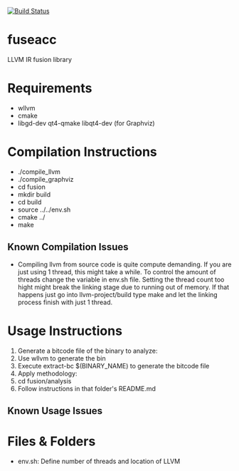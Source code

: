 [![Build Status](https://travis.ibm.com/ibm-llvm/crucible.svg?token=5Gz4ZkcRXojuPzsm6v4k&branch=develop)](https://travis.ibm.com/ibm-llvm/crucible)

# fuseacc
LLVM IR fusion library

# Requirements
* wllvm
* cmake
* libgd-dev qt4-qmake libqt4-dev (for Graphviz)


# Compilation Instructions
* ./compile_llvm
* ./compile_graphviz
* cd fusion
* mkdir build
* cd build
* source ../../env.sh
* cmake ../
* make

## Known Compilation Issues
* Compiling llvm from source code is quite compute demanding. If you are just using
1 thread, this might take a while. To control the amount of threads change the 
variable in env.sh file. Setting the thread count too hight might break the linking
stage due to running out of memory. If that happens just go into llvm-project/build
type make and let the linking process finish with just 1 thread.

# Usage Instructions
1. Generate a bitcode file of the binary to analyze:
  1. Use wllvm to generate the bin
  2. Execute extract-bc $(BINARY_NAME) to generate the bitcode file
2. Apply methodology:
  1. cd fusion/analysis
  2. Follow instructions in that folder's README.md

## Known Usage Issues

# Files & Folders
* env.sh: Define number of threads and location of LLVM



